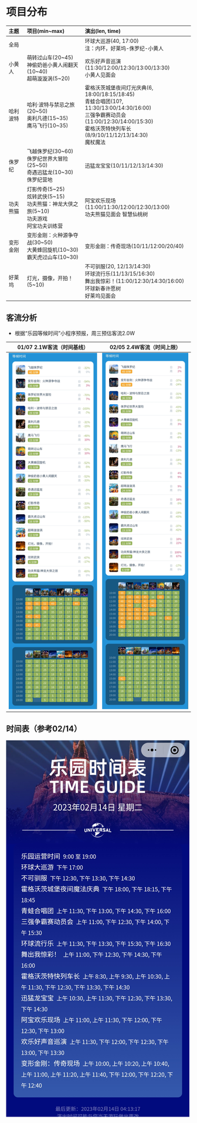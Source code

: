 # 项目分布

| 主题 | 项目(min~max) | 演出(len, time) |
| :--- | :--- | :--- |
| 全局 | | 环球大巡游(40, 17:00)<br>注：内环，好莱坞-侏罗纪-小黄人
| 小黄人 | 萌转过山车(20~45)<br>神偷奶爸小黄人闹翻天(10~40)<br>超萌漩漩涡(5~20) | 欢乐好声音巡演(11:30/12:00/12:30/13:00/13:30)<br>小黄人见面会 |
| 哈利波特 | 哈利·波特与禁忌之旅(20~50)<br>奥利凡德(15~35)<br>鹰马飞行(10~35) | 霍格沃茨城堡夜间灯光庆典(6, 18:00/18:15/18:45)<br>青蛙合唱团(10?, 11:30/13:00/14:30/16:00)<br>三强争霸赛动员会(11:00/12:30/14:00/15:30)<br>霍格沃茨特快列车长(8/9/10/11/12/13/14:30)<br>魔杖魔法 |
| 侏罗纪 | 飞越侏罗纪(30~60)<br>侏罗纪世界大冒险(25~50)<br>奇遇迅猛龙(10~30)<br>侏罗纪营地 | 迅猛龙宝宝(10/11/12/13/14:30) |
| 功夫熊猫 | 灯影传奇(5~25)<br>炫转武侠(5~15)<br>功夫熊猫：神龙大侠之旅(5~10)<br>功夫游戏<br>阿宝功夫训练营 | 阿宝欢乐现场(11:00/11:30/12:00/12:30/13:00)<br>功夫熊猫见面会 智慧仙桃树  |
| 变形金刚 | 变形金刚：火种源争夺战(30~50)<br>大黄蜂回旋机(10~30)<br>霸天虎过山车(10~30) | 变形金刚：传奇现场(10/11/12:00/20/40) |
| 好莱坞 | 灯光，摄像，开拍！(5~10) | 不可驯服(20, 12/13/14:30)<br>环球流行乐(11/13/15/16:30)<br>舞出我惊彩！(11:00/12:30/14:30/16:00)<br>环球新春许愿树<br>好莱坞见面会 |

## 客流分析
- 根据“乐园等候时间”小程序预报，周三预估客流2.0W

| 01/07 2.1W客流（时间基线） | 02/05 2.4W客流（时间上限） |
| :----------: | :----------: |
| ![0107](0107-2.1W.jpg) | ![0205](0205-2.4W.jpg) |

## 时间表（参考02/14）
![TimeGuide](TimeGuide.jpg)
